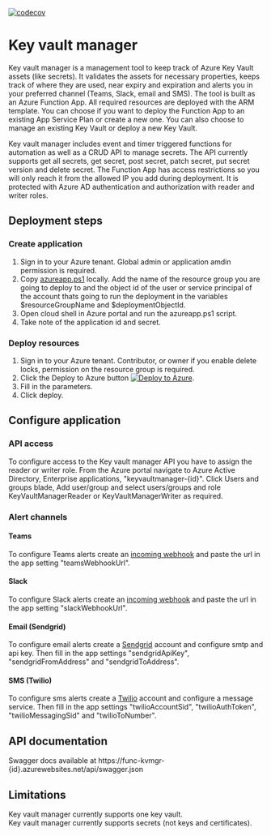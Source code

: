 [![codecov](https://codecov.io/gh/Intility/keyvaultmanager/branch/main/graph/badge.svg?token=2G4WWHOKAK)](https://codecov.io/gh/Intility/keyvaultmanager)

# Key vault manager

Key vault manager is a management tool to keep track of Azure Key Vault assets (like secrets). It validates the assets for necessary properties, keeps track of where they are used, near expiry and expiration and alerts you in your preferred channel (Teams, Slack, email and SMS). The tool is built as an Azure Function App. All required resources are deployed with the ARM template. You can choose if you want to deploy the Function App to an existing App Service Plan or create a new one. You can also choose to manage an existing Key Vault or deploy a new Key Vault.

Key vault manager includes event and timer triggered functions for automation as well as a CRUD API to manage secrets. The API currently supports get all secrets, get secret, post secret, patch secret, put secret version and delete secret.
The Function App has access restrictions so you will only reach it from the allowed IP you add during deployment. It is protected with Azure AD authentication and authorization with reader and writer roles.

## Deployment steps

### Create application

1. Sign in to your Azure tenant. Global admin or application amdin permission is required.
2. Copy [azureapp.ps1](https://github.com/Intility/keyvaultmanager/tree/main/ARM/azureapp.ps1) locally. Add the name of the resource group you are going to deploy to and the object id of the user or service principal of the account thats going to run the deployment in the variables $resourceGroupName and $deploymentObjectId.
3. Open cloud shell in Azure portal and run the azureapp.ps1 script.
4. Take note of the application id and secret.

### Deploy resources

1. Sign in to your Azure tenant. Contributor, or owner if you enable delete locks, permission on the resource group is required.
2. Click the Deploy to Azure button [![Deploy to Azure](https://aka.ms/deploytoazurebutton)](https://portal.azure.com/#create/Microsoft.Template/uri/https%3A%2F%2Fraw.githubusercontent.com%2FIntility%2Fkeyvaultmanager%2Fmain%2FARM%2Fazuredeploy.json).
3. Fill in the parameters.
4. Click deploy.

## Configure application

### API access

To configure access to the Key vault manager API you have to assign the reader or writer role. From the Azure portal navigate to Azure Active Directory, Enterprise applications, "keyvaultmanager-{id}". Click Users and groups blade, Add user/group and select users/groups and role KeyVaultManagerReader or KeyVaultManagerWriter as required.

### Alert channels

#### Teams

To configure Teams alerts create an [incoming webhook](https://docs.microsoft.com/en-us/microsoftteams/platform/webhooks-and-connectors/how-to/add-incoming-webhook#create-an-incoming-webhook) and paste the url in the app setting "teamsWebhookUrl".

#### Slack

To configure Slack alerts create an [incoming webhook](https://slack.com/help/articles/115005265063-Incoming-webhooks-for-Slack) and paste the url in the app setting "slackWebhookUrl".

#### Email (Sendgrid)

To configure email alerts create a [Sendgrid](https://sendgrid.com/) account and configure smtp and api key. Then fill in the app settings "sendgridApiKey", "sendgridFromAddress" and "sendgridToAddress".

#### SMS (Twilio)

To configure sms alerts create a [Twilio](https://twilio.com/) account and configure a message service. Then fill in the app settings "twilioAccountSid", "twilioAuthToken", "twilioMessagingSid" and "twilioToNumber".

## API documentation

Swagger docs available at https://func-kvmgr-{id}.azurewebsites.net/api/swagger.json

## Limitations

Key vault manager currently supports one key vault.\
Key vault manager currently supports secrets (not keys and certificates).
